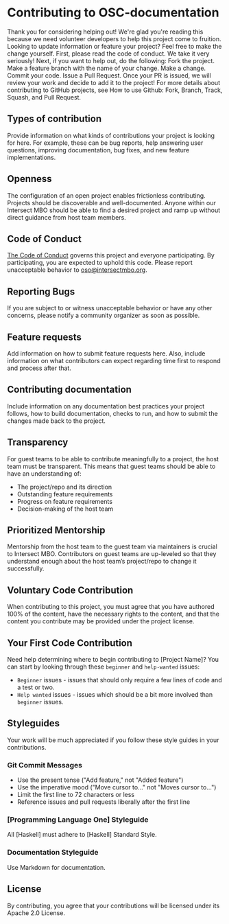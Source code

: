 # Contributing to OSC-documentation

Thank you for considering helping out! We're glad you're reading this because we need volunteer developers to help this project come to fruition. 
Looking to update information or feature your project? Feel free to make the change yourself.
First, please read the code of conduct. We take it very seriously!
Next, if you want to help out, do the following:
Fork the project.
Make a feature branch with the name of your change.
Make a change.
Commit your code.
Issue a Pull Request.
Once your PR is issued, we will review your work and decide to add it to the project!
For more details about contributing to GitHub projects, see How to use Github: Fork, Branch, Track, Squash, and Pull Request.

## Types of contribution

Provide information on what kinds of contributions your project is looking for here. For example, these can be bug reports, help answering user questions, improving documentation, bug fixes, and new feature implementations.

## Openness

The configuration of an open project enables frictionless contributing. Projects should be discoverable and well-documented. Anyone within our Intersect MBO should be able to find a desired project and ramp up without direct guidance from host team members.

## Code of Conduct

[The Code of Conduct](https://github.com/IntersectMBO/OSC-documentation/blob/master/CODE-OF-CONDUCT.md) governs this project and everyone participating. By participating, you are expected to uphold this code. Please report unacceptable behavior to [oso@intersectmbo.org](https://github.com/IntersectMBO/committee-documentation-template/blob/main/oso@intersectmbo.org).

## Reporting Bugs

If you are subject to or witness unacceptable behavior or have any other concerns, please notify a community organizer as soon as possible.

## Feature requests

Add information on how to submit feature requests here. Also, include information on what contributors can expect regarding time first to respond and process after that.

## Contributing documentation

Include information on any documentation best practices your project follows, how to build documentation, checks to run, and how to submit the changes made back to the project.

## Transparency

For guest teams to be able to contribute meaningfully to a project, the host team must be transparent. This means that guest teams should be able to have an understanding of:

- The project/repo and its direction
- Outstanding feature requirements
- Progress on feature requirements
- Decision-making of the host team

## Prioritized Mentorship

Mentorship from the host team to the guest team via maintainers is crucial to Intersect MBO. Contributors on guest teams are up-leveled so that they understand enough about the host team’s project/repo to change it successfully.

## Voluntary Code Contribution

When contributing to this project, you must agree that you have authored 100% of the content, have the necessary rights to the content, and that the content you contribute may be provided under the project license.

## Your First Code Contribution

Need help determining where to begin contributing to [Project Name]? You can start by looking through these `beginner` and `help-wanted` issues:

- `Beginner` issues - issues that should only require a few lines of code and a test or two.
- `Help wanted` issues - issues which should be a bit more involved than `beginner` issues.

## Styleguides

Your work will be much appreciated if you follow these style guides in your contributions.

### Git Commit Messages

- Use the present tense ("Add feature," not "Added feature")
- Use the imperative mood ("Move cursor to..." not "Moves cursor to...")
- Limit the first line to 72 characters or less
- Reference issues and pull requests liberally after the first line

### [Programming Language One] Styleguide

All [Haskell] must adhere to [Haskell] Standard Style.

### Documentation Styleguide

Use Markdown for documentation.

## License

By contributing, you agree that your contributions will be licensed under its Apache 2.0 License.
